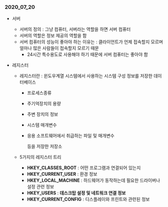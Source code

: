 ### 2020_07_20

- 서버

  - 서버의 정의 : 그냥 컴퓨터, 서버라는 역할을 하면 서버 컴퓨터
  - 서버의 역할은 정보 제공의 역할을 함
  - 서버 컴퓨터의 성능이 좋아야 하는 이유는 : 클라이언트가 언제 접속할지 모르며 얼마나 많은 사람들이 접속할지 모르기 때문
    - 24시간 특수용도로 사용해야 하기 때문에 서버 컴퓨터는 좋아야 함

- 레지스터

  - 레지스터란 : 윈도우계열 시스템에서 사용하는 시스템 구성 정보를 저장한 데이터베이스

    - 프로세스종류

    - 주기억장치의 용량

    - 주변 장치의 정보

    - 시스템 매개변수

    - 응용 소프트웨어에서 취급하는 파일 및 매개변수

      등을 저장한 저장소

  - 5가지의 레지스터 트리

    - **HKEY_CLASSES_ROOT** : 어떤 프로그램과 연결되어 있는지
    - **HKEY_CURRENT_USER**  : 환경 정보
    - **HKEY_LOCAL_MACHINE** : 하드웨어가 동작하는데 필요한 드라이버나 설정 관련 정보
    - **HKEY_USERS** : **데스크탑 설정 및 네트워크 연결 정보**
    - **HKEY_CURRENT_CONFIG** : 디스플레이와 프린트와 관련된 정보